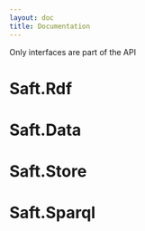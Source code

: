 ```yaml
---
layout: doc
title: Documentation
---
```


Only interfaces are part of the API

# Saft.Rdf

# Saft.Data

# Saft.Store

# Saft.Sparql
